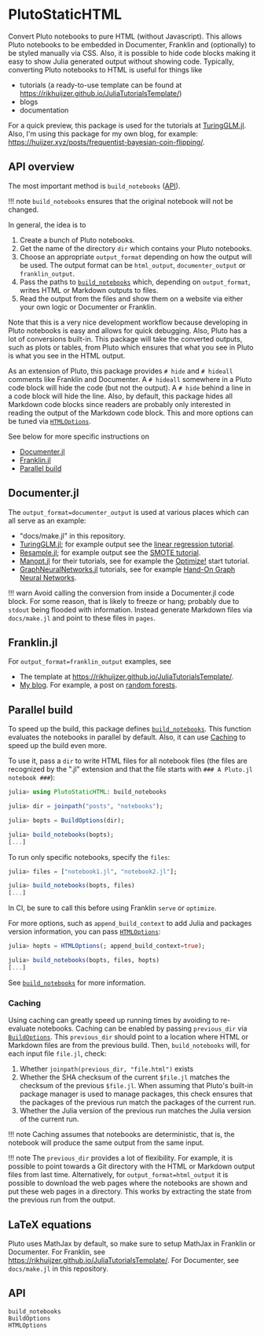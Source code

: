 # PlutoStaticHTML

Convert Pluto notebooks to pure HTML (without Javascript).
This allows Pluto notebooks to be embedded in Documenter, Franklin and (optionally) to be styled manually via CSS.
Also, it is possible to hide code blocks making it easy to show Julia generated output without showing code.
Typically, converting Pluto notebooks to HTML is useful for things like

- tutorials (a ready-to-use template can be found at <https://rikhuijzer.github.io/JuliaTutorialsTemplate/>)
- blogs
- documentation

For a quick preview, this package is used for the tutorials at [TuringGLM.jl](https://turinglang.github.io/TuringGLM.jl/dev/tutorials/linear_regression/).
Also, I'm using this package for my own blog, for example: <https://huijzer.xyz/posts/frequentist-bayesian-coin-flipping/>.

## API overview

The most important method is `build_notebooks` ([API](@ref)).

!!! note
    `build_notebooks` ensures that the original notebook will not be changed.

In general, the idea is to

1. Create a bunch of Pluto notebooks.
1. Get the name of the directory `dir` which contains your Pluto notebooks.
1. Choose an appropriate `output_format` depending on how the output will be used.
    The output format can be `html_output`, `documenter_output` or `franklin_output`.
1. Pass the paths to [`build_notebooks`](@ref) which, depending on `output_format`, writes HTML or Markdown outputs to files.
1. Read the output from the files and show them on a website via either your own logic or Documenter or Franklin.

Note that this is a very nice development workflow because developing in Pluto notebooks is easy and allows for quick debugging.
Also, Pluto has a lot of conversions built-in.
This package will take the converted outputs, such as plots or tables, from Pluto which ensures that what you see in Pluto is what you see in the HTML output.

As an extension of Pluto, this package provides `# hide` and `# hideall` comments like Franklin and Documenter.
A `# hideall` somewhere in a Pluto code block will hide the code (but not the output).
A `# hide` behind a line in a code block will hide the line.
Also, by default, this package hides all Markdown code blocks since readers are probably only interested in reading the output of the Markdown code block.
This and more options can be tuned via [`HTMLOptions`](@ref).

See below for more specific instructions on

- [Documenter.jl](@ref)
- [Franklin.jl](@ref)
- [Parallel build](@ref)

## Documenter.jl

The `output_format=documenter_output` is used at various places which can all serve as an example:

- "docs/make.jl" in this repository.
- [TuringGLM.jl](https://github.com/TuringLang/TuringGLM.jl); for example output see the [linear regression tutorial](https://turinglang.github.io/TuringGLM.jl/dev/tutorials/linear_regression/).
- [Resample.jl](https://github.com/rikhuijzer/Resample.jl); for example output see the [SMOTE tutorial](https://rikhuijzer.github.io/Resample.jl/dev/notebooks/smote/).
- [Manopt.jl](https://manoptjl.org/) for their tutorials, see for example the [Optimize!](https://manoptjl.org/dev/tutorials/Optimize!/) start tutorial.
- [GraphNeuralNetworks.jl](https://github.com/CarloLucibello/GraphNeuralNetworks.jl) tutorials, see for example [Hand-On Graph Neural Networks](https://carlolucibello.github.io/GraphNeuralNetworks.jl/dev/tutorials/gnn_intro_pluto/).

!!! warn
    Avoid calling the conversion from inside a Documenter.jl code block.
    For some reason, that is likely to freeze or hang; probably due to `stdout` being flooded with information.
    Instead generate Markdown files via `docs/make.jl` and point to these files in `pages`.

## Franklin.jl

For `output_format=franklin_output` examples, see

- The template at <https://rikhuijzer.github.io/JuliaTutorialsTemplate/>.
- [My blog](https://gitlab.com/rikh/blog).
    For example, a post on [random forests](https://huijzer.xyz/posts/random-forest/).

## Parallel build

To speed up the build, this package defines [`build_notebooks`](@ref).
This function evaluates the notebooks in parallel by default.
Also, it can use [Caching](@ref) to speed up the build even more.

To use it, pass a `dir` to write HTML files for all notebook files (the files are recognized by the ".jl" extension and that the file starts with `### A Pluto.jl notebook ###`):

```julia
julia> using PlutoStaticHTML: build_notebooks

julia> dir = joinpath("posts", "notebooks");

julia> bopts = BuildOptions(dir);

julia> build_notebooks(bopts);
[...]
```

To run only specific notebooks, specify the `files`:

```julia
julia> files = ["notebook1.jl", "notebook2.jl"];

julia> build_notebooks(bopts, files)
[...]
```

In CI, be sure to call this before using Franklin `serve` or `optimize`.

For more options, such as `append_build_context` to add Julia and packages version information, you can pass [`HTMLOptions`](@ref):

```julia
julia> hopts = HTMLOptions(; append_build_context=true);

julia> build_notebooks(bopts, files, hopts)
[...]
```

See [`build_notebooks`](@ref) for more information.

### Caching

Using caching can greatly speed up running times by avoiding to re-evaluate notebooks.
Caching can be enabled by passing `previous_dir` via [`BuildOptions`](@ref).
This `previous_dir` should point to a location where HTML or Markdown files are from the previous build.
Then, `build_notebooks` will, for each input file `file.jl`, check:

1. Whether `joinpath(previous_dir, "file.html")` exists
2. Whether the SHA checksum of the current `$file.jl` matches the checksum of the previous `$file.jl`.
    When assuming that Pluto's built-in package manager is used to manage packages, this check ensures that the packages of the previous run match the packages of the current run.
3. Whether the Julia version of the previous run matches the Julia version of the current run.

!!! note
    Caching assumes that notebooks are deterministic, that is, the notebook will produce the same output from the same input.

!!! note
    The `previous_dir` provides a lot of flexibility.
    For example, it is possible to point towards a Git directory with the HTML or Markdown output files from last time.
    Alternatively, for `output_format=html_output` it is possible to download the web pages where the notebooks are shown and put these web pages in a directory.
    This works by extracting the state from the previous run from the output.

## LaTeX equations

Pluto uses MathJax by default, so make sure to setup MathJax in Franklin or Documenter.
For Franklin, see <https://rikhuijzer.github.io/JuliaTutorialsTemplate/>.
For Documenter, see `docs/make.jl` in this repository.

## API

```@docs
build_notebooks
BuildOptions
HTMLOptions
```
